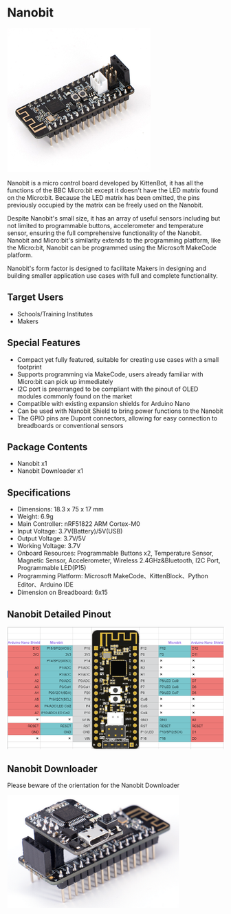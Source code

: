 # Nanobit

![](./images/1.jpeg)

Nanobit is a micro control board developed by KittenBot, it has all the functions of the BBC Micro:bit except it doesn't have the LED matrix found on the Micro:bit. Because the LED matrix has been omitted, the pins previously occupied by the matrix can be freely used on the Nanobit.

Despite Nanobit's small size, it has an array of useful sensors including but not limited to programmable buttons, accelerometer and temperature sensor, ensuring the full comprehensive functionality of the Nanobit. Nanobit and Micro:bit's similarity extends to the programming platform, like the Micro:bit, Nanobit can be programmed using the Microsoft MakeCode platform.

Nanobit's form factor is designed to facilitate Makers in designing and building smaller application use cases with full and complete functionality.

## Target Users

- Schools/Training Institutes
- Makers

## Special Features

- Compact yet fully featured, suitable for creating use cases with a small footprint
- Supports programming via MakeCode, users already familiar with Micro:bit can pick up immediately
- I2C port is prearranged to be compliant with the pinout of OLED modules commonly found on the market
- Compatible with existing expansion shields for Arduino Nano
- Can be used with Nanobit Shield to bring power functions to the Nanobit
- The GPIO pins are Dupont connectors, allowing for easy connection to breadboards or conventional sensors

## Package Contents

- Nanobit x1
- Nanobit Downloader x1

## Specifications

- Dimensions: 18.3 x 75 x 17 mm
- Weight: 6.9g 
- Main Controller: nRF51822  ARM Cortex-M0
- Input Voltage: 3.7V(Battery)/5V(USB)
- Output Voltage: 3.7V/5V
- Working Voltage: 3.7V
- Onboard Resources: Programmable Buttons x2, Temperature Sensor, Magnetic Sensor, Accelerometer, Wireless 2.4GHz&Bluetooth, I2C Port, Programmable LED(P15)
- Programming Platform: Microsoft MakeCode、KittenBlock、Python Editor、Arduino IDE
- Dimension on Breadboard: 6x15

## Nanobit Detailed Pinout

![](./images/2.png)

## Nanobit Downloader

Please beware of the orientation for the Nanobit Downloader

![](./images/3.png)